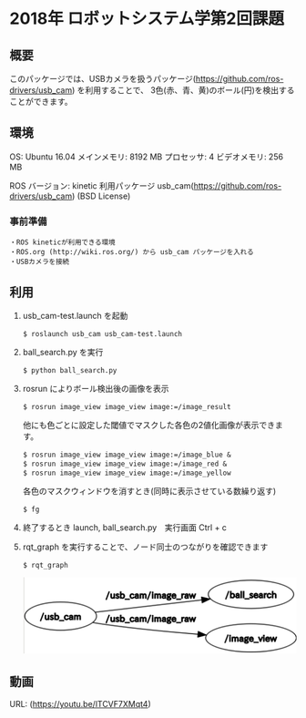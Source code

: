 # 2018年 ロボットシステム学第2回課題

## 概要
  このパッケージでは、USBカメラを扱うパッケージ(https://github.com/ros-drivers/usb_cam) を利用することで、
  3色(赤、青、黄)のボール(円)を検出することができます。

## 環境
  OS: Ubuntu 16.04
  メインメモリ:  8192 MB
  プロセッサ:      4
  ビデオメモリ:   256 MB
  
  ROS
    バージョン:  kinetic
    利用パッケージ
      usb_cam(https://github.com/ros-drivers/usb_cam) (BSD License)
      
  ### 事前準備
    ・ROS kineticが利用できる環境
    ・ROS.org (http://wiki.ros.org/) から usb_cam パッケージを入れる
    ・USBカメラを接続
      
## 利用
  1. usb_cam-test.launch を起動
      ```
      $ roslaunch usb_cam usb_cam-test.launch
      ```
      
  2. ball_search.py を実行
      ```
      $ python ball_search.py
      ```
      
  3. rosrun によりボール検出後の画像を表示
      ```
      $ rosrun image_view image_view image:=/image_result
      ```
      他にも色ごとに設定した閾値でマスクした各色の2値化画像が表示できます。
      ```
      $ rosrun image_view image_view image:=/image_blue &
      $ rosrun image_view image_view image:=/image_red &
      $ rosrun image_view image_view image:=/image_yellow
      ```
      各色のマスクウィンドウを消すとき(同時に表示させている数繰り返す)
      ```
      $ fg
      ```
  4. 終了するとき
      launch, ball_search.py　実行画面
      Ctrl + c
      
  5. rqt_graph を実行することで、ノード同士のつながりを確認できます
      ```
      $ rqt_graph
      ```
      ![rqt_graph](https://github.com/yoshikuro/robosys2018-homework2/blob/master/rqt_graph.png)
      
## 動画
  URL: (https://youtu.be/lTCVF7XMqt4)
